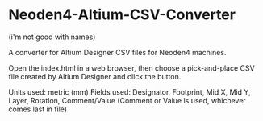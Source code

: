 # Neoden4-Altium-CSV-Converter
(i'm not good with names)

A converter for Altium Designer CSV files for Neoden4 machines.

Open the index.html in a web browser, then choose a pick-and-place CSV file created by Altium Designer and click the button.

Units used: metric (mm)
Fields used: Designator, Footprint, Mid X, Mid Y, Layer, Rotation, Comment/Value
(Comment or Value is used, whichever comes last in file)
